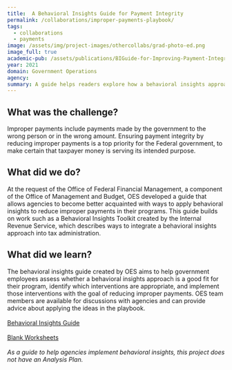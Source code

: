 ```yaml
---
title:  A Behavioral Insights Guide for Payment Integrity 
permalink: /collaborations/improper-payments-playbook/
tags:
  - collaborations
  - payments
image: /assets/img/project-images/othercollabs/grad-photo-ed.png
image_full: true
academic-pub: /assets/publications/BIGuide-for-Improving-Payment-Integrity-final.pdf
year: 2021
domain: Government Operations
agency: 
summary: A guide helps readers explore how a behavioral insights approach can reduce improper payments.
---
```

## What was the challenge?

Improper payments include payments made by the government to the wrong person or in the wrong amount. Ensuring payment integrity by reducing improper payments is a top priority for the Federal government, to make certain that taxpayer money is serving its intended purpose.

## What did we do?

At the request of the Office of Federal Financial Management, a component of the Office of Management and Budget, OES developed a guide that allows agencies to become better acquainted with ways to apply behavioral insights to reduce improper payments in their programs. This guide builds on work such as a Behavioral Insights Toolkit created by the Internal Revenue Service, which describes ways to integrate a behavioral insights approach into tax administration. 

## What did we learn?

The behavioral insights guide created by OES aims to help government employees assess whether a behavioral insights approach is a good fit for their program, identify which interventions are appropriate, and implement those interventions with the goal of reducing improper payments.  OES team members are available for discussions with agencies and can provide advice about applying the ideas in the playbook. 
<br><br>
<a class="usa-button" href="https://oes.gsa.gov/assets/publications/BIGuide-for-Improving-Payment-Integrity-final.pdf">Behavioral Insights Guide</a>
<br><br>
<a class="usa-button" href="https://oes.gsa.gov/assets/publications/BIGuide-for-Improving-Payment-Integrity-worksheets.pdf">Blank Worksheets</a>
<br><br>
*As a guide to help agencies implement behavioral insights, this project does not have an Analysis Plan.* 
